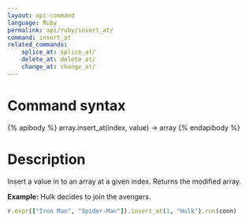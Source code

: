 ```yaml
---
layout: api-command 
language: Ruby
permalink: api/ruby/insert_at/
command: insert_at 
related_commands:
    splice_at: splice_at/
    delete_at: delete_at/
    change_at: change_at/
---
```


# Command syntax #

{% apibody %}
array.insert_at(index, value) &rarr; array
{% endapibody %}

# Description #

Insert a value in to an array at a given index. Returns the modified array.

__Example:__ Hulk decides to join the avengers.

```rb
r.expr(["Iron Man", "Spider-Man"]).insert_at(1, "Hulk").run(conn)
```
